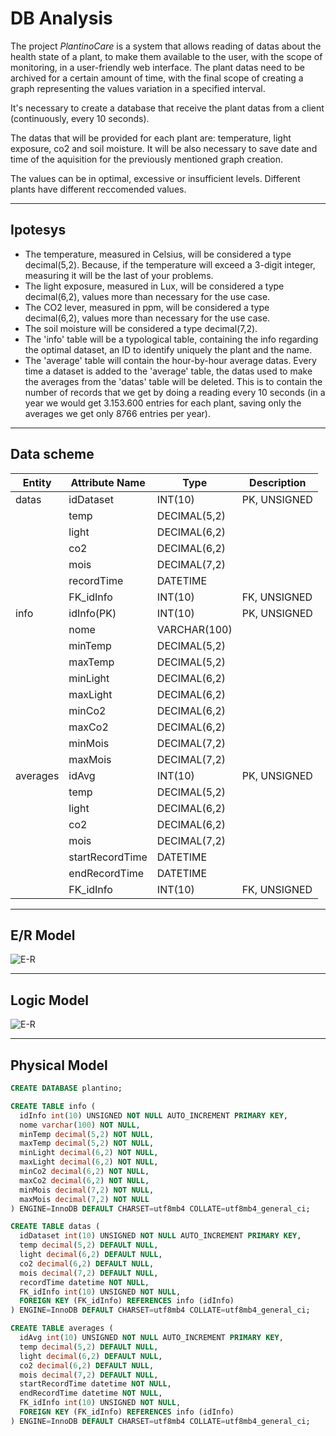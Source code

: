 # DB Analysis
The project *PlantinoCare* is a system that allows reading of datas about the health state of a plant, to make them available to the user, with the scope of monitoring, in a user-friendly web interface.
The plant datas need to be archived for a certain amount of time, with the final scope of creating a graph representing the values variation in a specified interval.

It's necessary to create a database that receive the plant datas from a client (continuously, every 10 seconds).

The datas that will be provided for each plant are: temperature, light exposure, co2 and soil moisture. It will be also necessary to save date and time of the aquisition for the previously mentioned graph creation.

The values can be in optimal, excessive or insufficient levels. Different plants have different reccomended values. 

---
## Ipotesys
- The temperature, measured in Celsius, will be considered a type decimal(5,2). Because, if the temperature will exceed a 3-digit integer, measuring it will be the last of your problems.
- The light exposure, measured in Lux, will be considered a type decimal(6,2), values more than necessary for the use case.
- The CO2 lever, measured in ppm, will be considered a type decimal(6,2), values more than necessary for the use case.
- The soil moisture will be considered a type decimal(7,2).
- The 'info' table will be a typological table, containing the info regarding the optimal dataset, an ID to identify uniquely the plant and the name.
- The 'average' table will contain the hour-by-hour average datas. Every time a dataset is added to the 'average' table, the datas used to make the averages from the 'datas' table will be deleted. This is to contain the number of records that we get by doing a reading every 10 seconds (in a year we would get 3.153.600 entries for each plant, saving only the averages we get only 8766 entries per year).

---
## Data scheme

| Entity  | Attribute Name | Type | Description|
| -------- | -------- | -------- | -------- |
| datas | idDataset | INT(10) | PK, UNSIGNED|
|  | temp | DECIMAL(5,2) | |
|  | light | DECIMAL(6,2) | |
|  | co2 | DECIMAL(6,2) | |
|  | mois | DECIMAL(7,2) | |
|  | recordTime | DATETIME | |
|  | FK_idInfo | INT(10) | FK, UNSIGNED |
| info  | idInfo(PK) | INT(10) | PK, UNSIGNED|
|  | nome | VARCHAR(100) | |
|  | minTemp | DECIMAL(5,2) | |
|  | maxTemp | DECIMAL(5,2) | |
|  | minLight | DECIMAL(6,2) | |
|  | maxLight | DECIMAL(6,2) | |
|  | minCo2 | DECIMAL(6,2) | |
|  | maxCo2 | DECIMAL(6,2) | |
|  | minMois | DECIMAL(7,2) | |
|  | maxMois | DECIMAL(7,2) | |
| averages | idAvg | INT(10) | PK, UNSIGNED|
|  | temp | DECIMAL(5,2) | |
|  | light | DECIMAL(6,2) | |
|  | co2 | DECIMAL(6,2) | |
|  | mois | DECIMAL(7,2) | |
|  | startRecordTime | DATETIME | |
|  | endRecordTime | DATETIME | |
|  | FK_idInfo | INT(10) | FK, UNSIGNED |

---
## E/R Model 
![E-R](Images/E-R.png)

---
## Logic Model
![E-R](Excalidraw/Logic.excalidraw.png)

---
## Physical Model 

```SQL
CREATE DATABASE plantino;

CREATE TABLE info (
  idInfo int(10) UNSIGNED NOT NULL AUTO_INCREMENT PRIMARY KEY,
  nome varchar(100) NOT NULL,
  minTemp decimal(5,2) NOT NULL,
  maxTemp decimal(5,2) NOT NULL,
  minLight decimal(6,2) NOT NULL,
  maxLight decimal(6,2) NOT NULL,
  minCo2 decimal(6,2) NOT NULL,
  maxCo2 decimal(6,2) NOT NULL,
  minMois decimal(7,2) NOT NULL,
  maxMois decimal(7,2) NOT NULL
) ENGINE=InnoDB DEFAULT CHARSET=utf8mb4 COLLATE=utf8mb4_general_ci;

CREATE TABLE datas (
  idDataset int(10) UNSIGNED NOT NULL AUTO_INCREMENT PRIMARY KEY,
  temp decimal(5,2) DEFAULT NULL,
  light decimal(6,2) DEFAULT NULL,
  co2 decimal(6,2) DEFAULT NULL,
  mois decimal(7,2) DEFAULT NULL,
  recordTime datetime NOT NULL,
  FK_idInfo int(10) UNSIGNED NOT NULL,
  FOREIGN KEY (FK_idInfo) REFERENCES info (idInfo)
) ENGINE=InnoDB DEFAULT CHARSET=utf8mb4 COLLATE=utf8mb4_general_ci;

CREATE TABLE averages (
  idAvg int(10) UNSIGNED NOT NULL AUTO_INCREMENT PRIMARY KEY,
  temp decimal(5,2) DEFAULT NULL,
  light decimal(6,2) DEFAULT NULL,
  co2 decimal(6,2) DEFAULT NULL,
  mois decimal(7,2) DEFAULT NULL,
  startRecordTime datetime NOT NULL,
  endRecordTime datetime NOT NULL,
  FK_idInfo int(10) UNSIGNED NOT NULL,
  FOREIGN KEY (FK_idInfo) REFERENCES info (idInfo)
) ENGINE=InnoDB DEFAULT CHARSET=utf8mb4 COLLATE=utf8mb4_general_ci;
```
